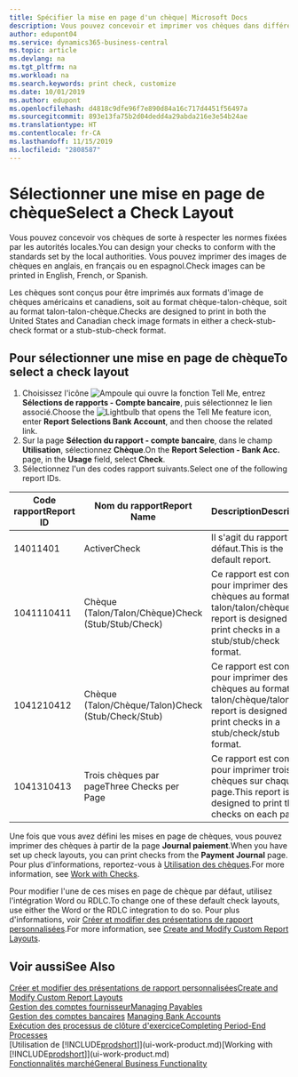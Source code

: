 ```yaml
---
title: Spécifier la mise en page d'un chèque| Microsoft Docs
description: Vous pouvez concevoir et imprimer vos chèques dans différents formats pour respecter des normes.
author: edupont04
ms.service: dynamics365-business-central
ms.topic: article
ms.devlang: na
ms.tgt_pltfrm: na
ms.workload: na
ms.search.keywords: print check, customize
ms.date: 10/01/2019
ms.author: edupont
ms.openlocfilehash: d4818c9dfe96f7e890d84a16c717d4451f56497a
ms.sourcegitcommit: 893e13fa75b2d04dedd4a29abda216e3e54b24ae
ms.translationtype: HT
ms.contentlocale: fr-CA
ms.lasthandoff: 11/15/2019
ms.locfileid: "2808587"
---
```

# <a name="select-a-check-layout"></a><span data-ttu-id="c4040-103">Sélectionner une mise en page de chèque</span><span class="sxs-lookup"><span data-stu-id="c4040-103">Select a Check Layout</span></span>
<span data-ttu-id="c4040-104">Vous pouvez concevoir vos chèques de sorte à respecter les normes fixées par les autorités locales.</span><span class="sxs-lookup"><span data-stu-id="c4040-104">You can design your checks to conform with the standards set by the local authorities.</span></span> <span data-ttu-id="c4040-105">Vous pouvez imprimer des images de chèques en anglais, en français ou en espagnol.</span><span class="sxs-lookup"><span data-stu-id="c4040-105">Check images can be printed in English, French, or Spanish.</span></span>

<span data-ttu-id="c4040-106">Les chèques sont conçus pour être imprimés aux formats d'image de chèques américains et canadiens, soit au format chèque-talon-chèque, soit au format talon-talon-chèque.</span><span class="sxs-lookup"><span data-stu-id="c4040-106">Checks are designed to print in both the United States and Canadian check image formats in either a check-stub-check format or a stub-stub-check format.</span></span>

## <a name="to-select-a-check-layout"></a><span data-ttu-id="c4040-107">Pour sélectionner une mise en page de chèque</span><span class="sxs-lookup"><span data-stu-id="c4040-107">To select a check layout</span></span>
1. <span data-ttu-id="c4040-108">Choisissez l'icône ![Ampoule qui ouvre la fonction Tell Me](media/ui-search/search_small.png "Dites-moi ce que vous voulez faire"), entrez **Sélections de rapports - Compte bancaire**, puis sélectionnez le lien associé.</span><span class="sxs-lookup"><span data-stu-id="c4040-108">Choose the ![Lightbulb that opens the Tell Me feature](media/ui-search/search_small.png "Tell me what you want to do") icon, enter **Report Selections Bank Account**, and then choose the related link.</span></span>
2. <span data-ttu-id="c4040-109">Sur la page **Sélection du rapport - compte bancaire**, dans le champ **Utilisation**, sélectionnez **Chèque**.</span><span class="sxs-lookup"><span data-stu-id="c4040-109">On the **Report Selection - Bank Acc.** page, in the **Usage** field, select **Check**.</span></span>
3. <span data-ttu-id="c4040-110">Sélectionnez l'un des codes rapport suivants.</span><span class="sxs-lookup"><span data-stu-id="c4040-110">Select one of the following report IDs.</span></span>

| <span data-ttu-id="c4040-111">Code rapport</span><span class="sxs-lookup"><span data-stu-id="c4040-111">Report ID</span></span> | <span data-ttu-id="c4040-112">Nom du rapport</span><span class="sxs-lookup"><span data-stu-id="c4040-112">Report Name</span></span> | <span data-ttu-id="c4040-113">Description</span><span class="sxs-lookup"><span data-stu-id="c4040-113">Description</span></span> |
| --- | --- | --- |
| <span data-ttu-id="c4040-114">1401</span><span class="sxs-lookup"><span data-stu-id="c4040-114">1401</span></span> |<span data-ttu-id="c4040-115">Activer</span><span class="sxs-lookup"><span data-stu-id="c4040-115">Check</span></span> |<span data-ttu-id="c4040-116">Il s'agit du rapport par défaut.</span><span class="sxs-lookup"><span data-stu-id="c4040-116">This is the default report.</span></span> |
| <span data-ttu-id="c4040-117">10411</span><span class="sxs-lookup"><span data-stu-id="c4040-117">10411</span></span> |<span data-ttu-id="c4040-118">Chèque (Talon/Talon/Chèque)</span><span class="sxs-lookup"><span data-stu-id="c4040-118">Check (Stub/Stub/Check)</span></span> |<span data-ttu-id="c4040-119">Ce rapport est conçu pour imprimer des chèques au format talon/talon/chèque.</span><span class="sxs-lookup"><span data-stu-id="c4040-119">This report is designed to print checks in a stub/stub/check format.</span></span> |
| <span data-ttu-id="c4040-120">10412</span><span class="sxs-lookup"><span data-stu-id="c4040-120">10412</span></span> |<span data-ttu-id="c4040-121">Chèque (Talon/Chèque/Talon)</span><span class="sxs-lookup"><span data-stu-id="c4040-121">Check (Stub/Check/Stub)</span></span> |<span data-ttu-id="c4040-122">Ce rapport est conçu pour imprimer des chèques au format talon/chèque/talon.</span><span class="sxs-lookup"><span data-stu-id="c4040-122">This report is designed to print checks in a stub/check/stub format.</span></span> |
| <span data-ttu-id="c4040-123">10413</span><span class="sxs-lookup"><span data-stu-id="c4040-123">10413</span></span> |<span data-ttu-id="c4040-124">Trois chèques par page</span><span class="sxs-lookup"><span data-stu-id="c4040-124">Three Checks per Page</span></span> |<span data-ttu-id="c4040-125">Ce rapport est conçu pour imprimer trois chèques sur chaque page.</span><span class="sxs-lookup"><span data-stu-id="c4040-125">This report is designed to print three checks on each page.</span></span> |

<span data-ttu-id="c4040-126">Une fois que vous avez défini les mises en page de chèques, vous pouvez imprimer des chèques à partir de la page **Journal paiement**.</span><span class="sxs-lookup"><span data-stu-id="c4040-126">When you have set up check layouts, you can print checks from the **Payment Journal** page.</span></span> <span data-ttu-id="c4040-127">Pour plus d'informations, reportez-vous à [Utilisation des chèques](payables-how-work-checks.md).</span><span class="sxs-lookup"><span data-stu-id="c4040-127">For more information, see [Work with Checks](payables-how-work-checks.md).</span></span>

<span data-ttu-id="c4040-128">Pour modifier l'une de ces mises en page de chèque par défaut, utilisez l'intégration Word ou RDLC.</span><span class="sxs-lookup"><span data-stu-id="c4040-128">To change one of these default check layouts, use either the Word or the RDLC integration to do so.</span></span> <span data-ttu-id="c4040-129">Pour plus d'informations, voir [Créer et modifier des présentations de rapport personnalisées](ui-how-create-custom-report-layout.md).</span><span class="sxs-lookup"><span data-stu-id="c4040-129">For more information, see [Create and Modify Custom Report Layouts](ui-how-create-custom-report-layout.md).</span></span>

## <a name="see-also"></a><span data-ttu-id="c4040-130">Voir aussi</span><span class="sxs-lookup"><span data-stu-id="c4040-130">See Also</span></span>
[<span data-ttu-id="c4040-131">Créer et modifier des présentations de rapport personnalisées</span><span class="sxs-lookup"><span data-stu-id="c4040-131">Create and Modify Custom Report Layouts</span></span>](ui-how-create-custom-report-layout.md)  
[<span data-ttu-id="c4040-132">Gestion des comptes fournisseur</span><span class="sxs-lookup"><span data-stu-id="c4040-132">Managing Payables</span></span>](payables-manage-payables.md)  
<span data-ttu-id="c4040-133">[Gestion des comptes bancaires](bank-manage-bank-accounts.md) </span><span class="sxs-lookup"><span data-stu-id="c4040-133">[Managing Bank Accounts](bank-manage-bank-accounts.md) </span></span>  
[<span data-ttu-id="c4040-134">Exécution des processus de clôture d'exercice</span><span class="sxs-lookup"><span data-stu-id="c4040-134">Completing Period-End Processes</span></span>](year-how-complete-period-end-processes.md)  
<span data-ttu-id="c4040-135">[Utilisation de [!INCLUDE[prodshort](includes/prodshort.md)]](ui-work-product.md)</span><span class="sxs-lookup"><span data-stu-id="c4040-135">[Working with [!INCLUDE[prodshort](includes/prodshort.md)]](ui-work-product.md)</span></span>  
[<span data-ttu-id="c4040-136">Fonctionnalités marché</span><span class="sxs-lookup"><span data-stu-id="c4040-136">General Business Functionality</span></span>](ui-across-business-areas.md)
